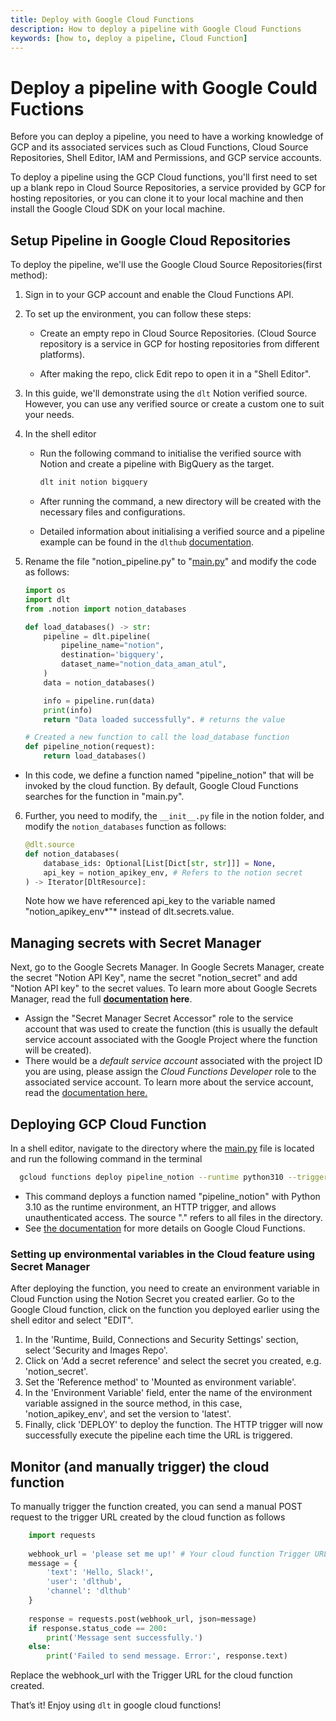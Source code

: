 ```yaml
---
title: Deploy with Google Cloud Functions
description: How to deploy a pipeline with Google Cloud Functions
keywords: [how to, deploy a pipeline, Cloud Function]
---
```


# Deploy a pipeline with Google Could Fuctions

Before you can deploy a pipeline, you need to have a working knowledge of GCP and its associated services such as Cloud Functions, Cloud Source Repositories, Shell Editor, IAM and Permissions, and GCP service accounts. 

To deploy a pipeline using the GCP Cloud functions, you'll first need to set up a blank repo in Cloud Source Repositories, a service provided by GCP for hosting repositories, or you can clone it to your local machine and then install the Google Cloud SDK on your local machine.

## Setup Pipeline in Google Cloud Repositories
To deploy the pipeline, we'll use the Google Cloud Source Repositories(first method):

1. Sign in to your GCP account and enable the Cloud Functions API.
2. To set up the environment, you can follow these steps:
    - Create an empty repo in Cloud Source Repositories.
      (Cloud Source repository is a service in GCP for hosting repositories from different platforms).
        
    - After making the repo, click Edit repo to open it in a "Shell Editor".
3. In this guide, we'll demonstrate using the `dlt` Notion verified source. However, you can use any verified source or create a custom one to suit your needs.
4. In the shell editor
    - Run the following command to initialise the verified source with Notion and create a pipeline with BigQuery as the target.
    
      ```bash
      dlt init notion bigquery
      ```
    
    - After running the command, a new directory will be created with the necessary files and configurations.
    - Detailed information about initialising a verified source and a pipeline example can be found in the `dlthub` [documentation](https://dlthub.com/docs/dlt-ecosystem/verified-sources/notion).
5. Rename the file "notion_pipeline.py" to "[main.py](http://main.py/)" and modify the code as follows:
    
    ```python
    import os
    import dlt
    from .notion import notion_databases
    
    def load_databases() -> str:
        pipeline = dlt.pipeline(
            pipeline_name="notion",
            destination='bigquery',
            dataset_name="notion_data_aman_atul",
        )
        data = notion_databases()
    
        info = pipeline.run(data)
        print(info)
        return "Data loaded successfully". # returns the value
    
    # Created a new function to call the load_database function 
    def pipeline_notion(request):
        return load_databases()
    ```
    
- In this code, we define a function named "pipeline_notion" that will be invoked by the cloud function. By default, Google Cloud Functions searches for the function in "main.py".
6. Further, you need to modify,  the `__init__.py` file in the notion folder, and modify the `notion_databases` function as follows:
    
    ```python
    @dlt.source
    def notion_databases(
        database_ids: Optional[List[Dict[str, str]]] = None,
        api_key = notion_apikey_env, # Refers to the notion secret
    ) -> Iterator[DltResource]:
    ```
    
    Note how we have referenced api_key to the variable named "notion_apikey_env*"* instead of dlt.secrets.value.
 ## Managing secrets with Secret Manager
Next, go to the Google Secrets Manager. In Google Secrets Manager, create the secret "Notion API Key", name the secret "notion_secret" and add "Notion API key" to the secret values. To learn more about Google Secrets Manager, read the full **[documentation](https://cloud.google.com/secret-manager/docs/create-secret-quickstart) here**.
    
   - Assign the "Secret Manager Secret Accessor" role to the service account that was used to create the function (this is usually the default service account associated with the Google Project where the function will be created).
   - There would be a *default* *service account* associated with the project ID you are using, please assign the *Cloud Functions Developer* role to the associated service account. To learn more about the service account, read the [documentation here.](https://cloud.google.com/iam/docs/service-account-overview)

## Deploying GCP Cloud Function
In a shell editor, navigate to the directory where the [main.py](http://main.py/) file is located and run the following command in the terminal
```bash
  gcloud functions deploy pipeline_notion --runtime python310 --trigger-http --allow-unauthenticated --source .
```
        
- This command deploys a function named "pipeline_notion" with Python 3.10 as the runtime environment, an HTTP trigger, and allows unauthenticated access. The source "." refers to all files in the directory.
- See [the documentation](https://cloud.google.com/functions/docs) for more details on Google Cloud Functions.
### Setting up environmental variables in the Cloud feature using Secret Manager
After deploying the function, you need to create an environment variable in Cloud Function using the Notion Secret you created earlier.
Go to the Google Cloud function, click on the function you deployed earlier using the shell editor and select "EDIT".
 1. In the 'Runtime, Build, Connections and Security Settings' section, select 'Security and Images Repo'.
 2. Click on 'Add a secret reference' and select the secret you created, e.g. 'notion_secret'.
 3. Set the 'Reference method' to 'Mounted as environment variable'.
 4. In the 'Environment Variable' field, enter the name of the environment variable assigned in the source method, in this case, 'notion_apikey_env', and set the version to 'latest'.
 5. Finally, click 'DEPLOY' to deploy the function. The HTTP trigger will now successfully execute the pipeline each time the URL is triggered.


## Monitor (and manually trigger) the cloud function
To manually trigger the function created, you can send a manual POST request to the trigger URL created by the cloud function as follows
```python
    import requests
    
    webhook_url = 'please set me up!' # Your cloud function Trigger URL
    message = {
        'text': 'Hello, Slack!',
        'user': 'dlthub',
        'channel': 'dlthub'
    }
    
    response = requests.post(webhook_url, json=message)
    if response.status_code == 200:
        print('Message sent successfully.')
    else:
        print('Failed to send message. Error:', response.text)
```
    
Replace the webhook_url with the Trigger URL for the cloud function created. 
    
That’s it! Enjoy using `dlt` in google cloud functions!
